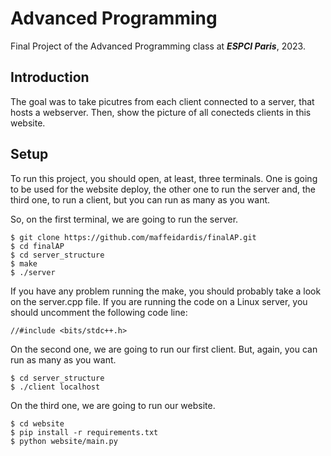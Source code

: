 # Advanced Programming
Final Project of the Advanced Programming class at <i><b>ESPCI Paris</b></i>, 2023.

## Introduction
The goal was to take picutres from each client connected to a server, that hosts a webserver. Then, show the picture of all conecteds clients in this website.

## Setup

To run this project, you should open, at least, three terminals. One is going to be used for the website deploy, the other one to run the server and, the third one, to run a client, but you can run as many as you want.

So, on the first terminal, we are going to run the server.

```
$ git clone https://github.com/maffeidardis/finalAP.git
$ cd finalAP
$ cd server_structure
$ make
$ ./server
```

If you have any problem running the make, you should probably take a look on the server.cpp file. If you are running the code on a Linux server, you should uncomment the following code line:

```
//#include <bits/stdc++.h>
```


On the second one, we are going to run our first client. But, again, you can run as many as you want.

```
$ cd server_structure
$ ./client localhost
```

On the third one, we are going to run our website.
```
$ cd website
$ pip install -r requirements.txt
$ python website/main.py
```
